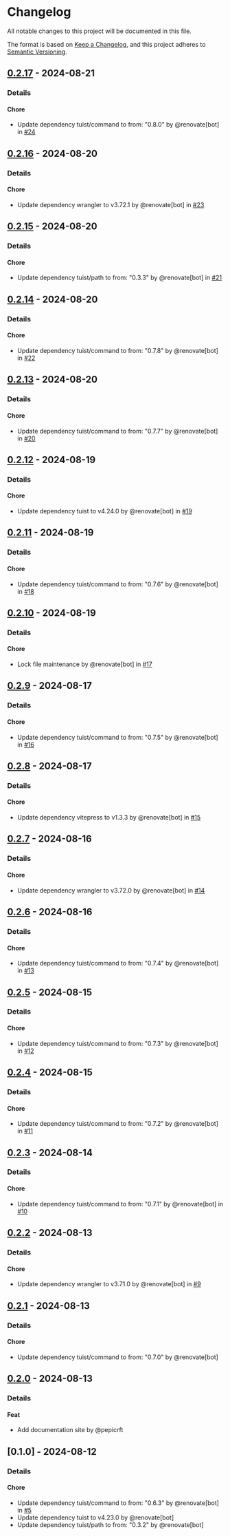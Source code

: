# Changelog

All notable changes to this project will be documented in this file.

The format is based on [Keep a Changelog](https://keepachangelog.com/en/1.0.0/),
and this project adheres to [Semantic Versioning](https://semver.org/spec/v2.0.0.html).

## [0.2.17] - 2024-08-21
### Details
#### Chore
- Update dependency tuist/command to from: "0.8.0" by @renovate[bot] in [#24](https://github.com/tuist/AppleBundleSizeAnalyzer/pull/24)

## [0.2.16] - 2024-08-20
### Details
#### Chore
- Update dependency wrangler to v3.72.1 by @renovate[bot] in [#23](https://github.com/tuist/AppleBundleSizeAnalyzer/pull/23)

## [0.2.15] - 2024-08-20
### Details
#### Chore
- Update dependency tuist/path to from: "0.3.3" by @renovate[bot] in [#21](https://github.com/tuist/AppleBundleSizeAnalyzer/pull/21)

## [0.2.14] - 2024-08-20
### Details
#### Chore
- Update dependency tuist/command to from: "0.7.8" by @renovate[bot] in [#22](https://github.com/tuist/AppleBundleSizeAnalyzer/pull/22)

## [0.2.13] - 2024-08-20
### Details
#### Chore
- Update dependency tuist/command to from: "0.7.7" by @renovate[bot] in [#20](https://github.com/tuist/AppleBundleSizeAnalyzer/pull/20)

## [0.2.12] - 2024-08-19
### Details
#### Chore
- Update dependency tuist to v4.24.0 by @renovate[bot] in [#19](https://github.com/tuist/AppleBundleSizeAnalyzer/pull/19)

## [0.2.11] - 2024-08-19
### Details
#### Chore
- Update dependency tuist/command to from: "0.7.6" by @renovate[bot] in [#18](https://github.com/tuist/AppleBundleSizeAnalyzer/pull/18)

## [0.2.10] - 2024-08-19
### Details
#### Chore
- Lock file maintenance by @renovate[bot] in [#17](https://github.com/tuist/AppleBundleSizeAnalyzer/pull/17)

## [0.2.9] - 2024-08-17
### Details
#### Chore
- Update dependency tuist/command to from: "0.7.5" by @renovate[bot] in [#16](https://github.com/tuist/AppleBundleSizeAnalyzer/pull/16)

## [0.2.8] - 2024-08-17
### Details
#### Chore
- Update dependency vitepress to v1.3.3 by @renovate[bot] in [#15](https://github.com/tuist/AppleBundleSizeAnalyzer/pull/15)

## [0.2.7] - 2024-08-16
### Details
#### Chore
- Update dependency wrangler to v3.72.0 by @renovate[bot] in [#14](https://github.com/tuist/AppleBundleSizeAnalyzer/pull/14)

## [0.2.6] - 2024-08-16
### Details
#### Chore
- Update dependency tuist/command to from: "0.7.4" by @renovate[bot] in [#13](https://github.com/tuist/AppleBundleSizeAnalyzer/pull/13)

## [0.2.5] - 2024-08-15
### Details
#### Chore
- Update dependency tuist/command to from: "0.7.3" by @renovate[bot] in [#12](https://github.com/tuist/AppleBundleSizeAnalyzer/pull/12)

## [0.2.4] - 2024-08-15
### Details
#### Chore
- Update dependency tuist/command to from: "0.7.2" by @renovate[bot] in [#11](https://github.com/tuist/AppleBundleSizeAnalyzer/pull/11)

## [0.2.3] - 2024-08-14
### Details
#### Chore
- Update dependency tuist/command to from: "0.7.1" by @renovate[bot] in [#10](https://github.com/tuist/AppleBundleSizeAnalyzer/pull/10)

## [0.2.2] - 2024-08-13
### Details
#### Chore
- Update dependency wrangler to v3.71.0 by @renovate[bot] in [#9](https://github.com/tuist/AppleBundleSizeAnalyzer/pull/9)

## [0.2.1] - 2024-08-13
### Details
#### Chore
- Update dependency tuist/command to from: "0.7.0" by @renovate[bot]

## [0.2.0] - 2024-08-13
### Details
#### Feat
- Add documentation site by @pepicrft

## [0.1.0] - 2024-08-12
### Details
#### Chore
- Update dependency tuist/command to from: "0.6.3" by @renovate[bot] in [#5](https://github.com/tuist/AppleBundleSizeAnalyzer/pull/5)
- Update dependency tuist to v4.23.0 by @renovate[bot]
- Update dependency tuist/path to from: "0.3.2" by @renovate[bot]

[0.2.17]: https://github.com/tuist/AppleBundleSizeAnalyzer/compare/0.2.16..0.2.17
[0.2.16]: https://github.com/tuist/AppleBundleSizeAnalyzer/compare/0.2.15..0.2.16
[0.2.15]: https://github.com/tuist/AppleBundleSizeAnalyzer/compare/0.2.14..0.2.15
[0.2.14]: https://github.com/tuist/AppleBundleSizeAnalyzer/compare/0.2.13..0.2.14
[0.2.13]: https://github.com/tuist/AppleBundleSizeAnalyzer/compare/0.2.12..0.2.13
[0.2.12]: https://github.com/tuist/AppleBundleSizeAnalyzer/compare/0.2.11..0.2.12
[0.2.11]: https://github.com/tuist/AppleBundleSizeAnalyzer/compare/0.2.10..0.2.11
[0.2.10]: https://github.com/tuist/AppleBundleSizeAnalyzer/compare/0.2.9..0.2.10
[0.2.9]: https://github.com/tuist/AppleBundleSizeAnalyzer/compare/0.2.8..0.2.9
[0.2.8]: https://github.com/tuist/AppleBundleSizeAnalyzer/compare/0.2.7..0.2.8
[0.2.7]: https://github.com/tuist/AppleBundleSizeAnalyzer/compare/0.2.6..0.2.7
[0.2.6]: https://github.com/tuist/AppleBundleSizeAnalyzer/compare/0.2.5..0.2.6
[0.2.5]: https://github.com/tuist/AppleBundleSizeAnalyzer/compare/0.2.4..0.2.5
[0.2.4]: https://github.com/tuist/AppleBundleSizeAnalyzer/compare/0.2.3..0.2.4
[0.2.3]: https://github.com/tuist/AppleBundleSizeAnalyzer/compare/0.2.2..0.2.3
[0.2.2]: https://github.com/tuist/AppleBundleSizeAnalyzer/compare/0.2.1..0.2.2
[0.2.1]: https://github.com/tuist/AppleBundleSizeAnalyzer/compare/0.2.0..0.2.1
[0.2.0]: https://github.com/tuist/AppleBundleSizeAnalyzer/compare/0.1.0..0.2.0

<!-- generated by git-cliff -->

